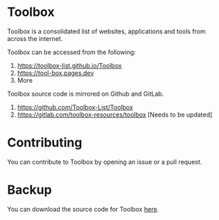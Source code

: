 # Toolbox

Toolbox is a consolidated list of websites, applications and tools from across the internet. 

Toolbox can be accessed from the following:
1. https://toolbox-list.github.io/Toolbox
2. https://tool-box.pages.dev
3. More

Toolbox source code is mirrored on Github and GitLab. 
1. https://github.com/Toolbox-List/Toolbox
2. https://gitlab.com/toolbox-resources/toolbox [Needs to be updated]

# Contributing
You can contribute to Toolbox by opening an issue or a pull request.

# Backup
You can download the source code for Toolbox [here](https://github.com/Toolbox-List/Toolbox/archive/refs/heads/master.zip).
